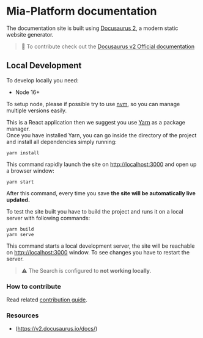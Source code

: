 # Mia-Platform documentation

The documentation site is built using [Docusaurus 2](https://v2.docusaurus.io/), a modern static website generator.

> :memo: To contribute check out the [Docusaurus v2 Official documentation](https://v2.docusaurus.io/docs/)

## Local Development

To develop locally you need:

- Node 16+

To setup node, please if possible try to use [nvm][nvm], so you can manage multiple versions easily.

This is a React application then we suggest you use [Yarn](https://yarnpkg.com/getting-started/install) as a package manager.  
Once you have installed Yarn, you can go inside
the directory of the project and install all dependencies simply running:

```shell
yarn install
```

This command rapidly launch the site on <http://localhost:3000> and open up a browser window:

```shell
yarn start
```

After this command, every time you save **the site will be automatically live updated.**

To test the site built you have to build the project and runs it on a local server with following commands:

```shell
yarn build
yarn serve
```

This command starts a local development server, the site will be reachable on <http://localhost:3000> window. To see changes you have to restart the server.

> :warning: The Search is configured to **not working locally**.  

### How to contribute

Read related [contribution guide](/CONTRIBUTING.md#how-can-i-contribute).

### Resources

- (<https://v2.docusaurus.io/docs/>)

[nvm]: https://github.com/creationix/nvm
